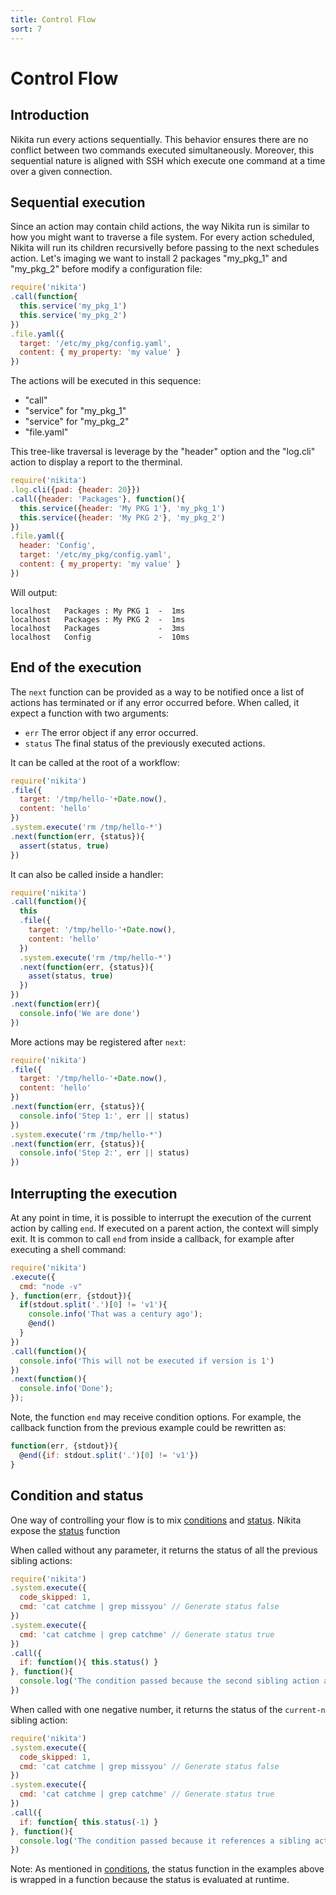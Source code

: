 ```yaml
---
title: Control Flow
sort: 7
---
```


# Control Flow

## Introduction

Nikita run every actions sequentially. This behavior ensures there are no conflict between two commands executed simultaneously. Moreover, this sequential nature is aligned with SSH which execute one command at a time over a given connection.

## Sequential execution

Since an action may contain child actions, the way Nikita run is similar to how you might want to traverse a file system. For every action scheduled, Nikita will run its children recursivelly before passing to the next schedules action. Let's imaging we want to install 2 packages "my_pkg_1" and "my_pkg_2" before modify a configuration file:

```js
require('nikita')
.call(function{
  this.service('my_pkg_1')
  this.service('my_pkg_2')
})
.file.yaml({
  target: '/etc/my_pkg/config.yaml',
  content: { my_property: 'my value' }
})
```

The actions will be executed in this sequence:

* "call"
* "service" for "my_pkg_1"
* "service" for "my_pkg_2"
* "file.yaml"

This tree-like traversal is leverage by the "header" option and the "log.cli" action to display a report to the therminal.

```js
require('nikita')
.log.cli({pad: {header: 20}})
.call({header: 'Packages'}, function(){
  this.service({header: 'My PKG 1'}, 'my_pkg_1')
  this.service({header: 'My PKG 2'}, 'my_pkg_2')
})
.file.yaml({
  header: 'Config',
  target: '/etc/my_pkg/config.yaml',
  content: { my_property: 'my value' }
})
```

Will output:

```
localhost   Packages : My PKG 1  -  1ms
localhost   Packages : My PKG 2  -  1ms
localhost   Packages             -  3ms
localhost   Config               -  10ms
```

## End of the execution

The `next` function can be provided as a way to be notified once a list of actions has terminated or if any error occurred before. When called, it expect a function with two arguments:

- `err`
  The error object if any error occurred.
- `status`
  The final status of the previously executed actions.

It can be called at the root of a workflow:

```js
require('nikita')
.file({
  target: '/tmp/hello-'+Date.now(),
  content: 'hello'
})
.system.execute('rm /tmp/hello-*')
.next(function(err, {status}){
  assert(status, true)
})
```

It can also be called inside a handler:

```js
require('nikita')
.call(function(){
  this
  .file({
    target: '/tmp/hello-'+Date.now(),
    content: 'hello'
  })
  .system.execute('rm /tmp/hello-*')
  .next(function(err, {status}){
    asset(status, true)
  })
})
.next(function(err){
  console.info('We are done')
})
```

More actions may be registered after `next`:

```js
require('nikita')
.file({
  target: '/tmp/hello-'+Date.now(),
  content: 'hello'
})
.next(function(err, {status}){
  console.info('Step 1:', err || status)
})
.system.execute('rm /tmp/hello-*')
.next(function(err, {status}){
  console.info('Step 2:', err || status)
})
```

## Interrupting the execution

At any point in time, it is possible to interrupt the execution of the current action by calling `end`. If executed on a parent action, the context will simply exit. It is common to call `end` from inside a callback, for example after executing a shell command:

```js
require('nikita')
.execute({
  cmd: "node -v"
}, function(err, {stdout}){
  if(stdout.split('.')[0] != 'v1'){
    console.info('That was a century ago');
    @end()
  }
})
.call(function(){
  console.info('This will not be executed if version is 1')
})
.next(function(){
  console.info('Done');
});
```

Note, the function `end` may receive condition options. For example, the callback function from the previous example could be rewritten as:

```js
function(err, {stdout}){
  @end({if: stdout.split('.')[0] != 'v1'})
}
```

## Condition and status

One way of controlling your flow is to mix [conditions](/usages/conditions) and [status](/usages/status).
Nikita expose the [status](/usages/status) function

When called without any parameter, it returns the status of all the previous sibling actions:

```js
require('nikita')
.system.execute({
  code_skipped: 1,
  cmd: 'cat catchme | grep missyou' // Generate status false
})
.system.execute({
  cmd: 'cat catchme | grep catchme' // Generate status true
})
.call({
  if: function(){ this.status() }
}, function(){
  console.log('The condition passed because the second sibling action activate the status')
})
```
  
When called with one negative number, it returns the status of the `current-n` sibling action:

```js
require('nikita')
.system.execute({
  code_skipped: 1,
  cmd: 'cat catchme | grep missyou' // Generate status false
})
.system.execute({
  cmd: 'cat catchme | grep catchme' // Generate status true
})
.call({
  if: function{ this.status(-1) }
}, function(){
  console.log('The condition passed because it references a sibling action which activates the status')
})
```

Note: As mentioned in [conditions](/usages/conditions), the status function in the examples above is wrapped in a function because the status is evaluated at runtime.
